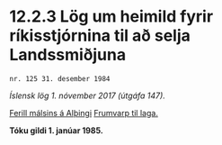 # 12.2.3 Lög um heimild fyrir ríkisstjórnina til að selja Landssmiðjuna

`nr. 125 31. desember 1984`

_Íslensk lög 1. nóvember 2017 (útgáfa 147)._

[Ferill málsins á Alþingi](https://www.althingi.is/thingstorf/thingmalalistar-eftir-thingum/ferill/?ltg=107&mnr=133)
[Frumvarp til laga.](https://www.althingi.is/altext/107/s/pdf/0137.pdf)

**Tóku gildi 1. janúar 1985.**

